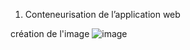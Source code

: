 1) Conteneurisation de l’application web

création de l'image
![image](https://user-images.githubusercontent.com/115996823/201755813-a7d0a98a-70c7-4444-ba5f-1cbc61a85cb8.png)

